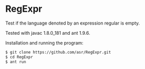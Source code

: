 RegExpr
=======

Test if the language denoted by an expression regular is empty.

Tested with javac 1.8.0_181 and ant 1.9.6.

Installation and running the program:

````bash
$ git clone https://github.com/asr/RegExpr.git
$ cd RegExpr
$ ant run
````
